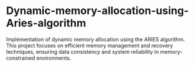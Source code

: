 # Dynamic-memory-allocation-using-Aries-algorithm
Implementation of dynamic memory allocation using the ARIES algorithm. This project focuses on efficient memory management and recovery techniques, ensuring data consistency and system reliability in memory-constrained environments.
